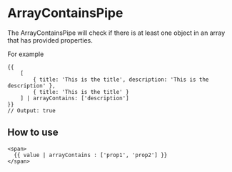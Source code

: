 # ArrayContainsPipe

The ArrayContainsPipe will check if there is at least one object in an array that has provided properties.

For example
```angular2html
{{
    [
        { title: 'This is the title', description: 'This is the description' },
        { title: 'This is the title' }
    ] | arrayContains: ['description']
}}
// Output: true
```

## How to use
```angular2html
<span>
  {{ value | arrayContains : ['prop1', 'prop2'] }}
</span>
```


